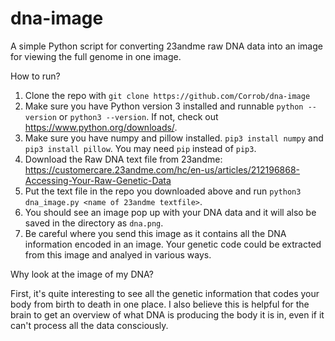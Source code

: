 # dna-image
A simple Python script for converting 23andme raw DNA data into an image for viewing the full genome in one image.

How to run?

1. Clone the repo with `git clone https://github.com/Corrob/dna-image`
2. Make sure you have Python version 3 installed and runnable `python --version` or `python3 --version`. If not, check out https://www.python.org/downloads/.
3. Make sure you have numpy and pillow installed. `pip3 install numpy` and `pip3 install pillow`. You may need `pip` instead of `pip3`.
4. Download the Raw DNA text file from 23andme: https://customercare.23andme.com/hc/en-us/articles/212196868-Accessing-Your-Raw-Genetic-Data
5. Put the text file in the repo you downloaded above and run `python3 dna_image.py <name of 23andme textfile>`.
6. You should see an image pop up with your DNA data and it will also be saved in the directory as `dna.png`.
7. Be careful where you send this image as it contains all the DNA information encoded in an image. Your genetic code could be extracted from this image and analyed in various ways.

Why look at the image of my DNA?

First, it's quite interesting to see all the genetic information that codes your body from birth to death in one place. I also believe this is helpful for the brain to get an overview of what DNA is producing the body it is in, even if it can't process all the data consciously.
